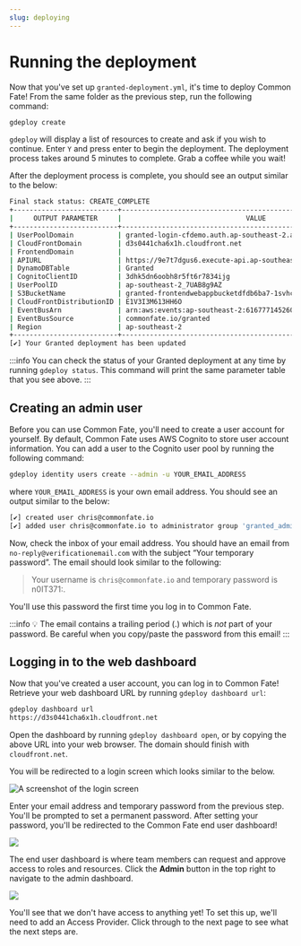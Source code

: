 ```yaml
---
slug: deploying
---
```


# Running the deployment

Now that you've set up `granted-deployment.yml`, it's time to deploy Common Fate! From the same folder as the previous step, run the following command:

```bash
gdeploy create
```

`gdeploy` will display a list of resources to create and ask if you wish to continue. Enter `Y` and press enter to begin the deployment. The deployment process takes around 5 minutes to complete. Grab a coffee while you wait!

After the deployment process is complete, you should see an output similar to the below:

```bash
Final stack status: CREATE_COMPLETE
+--------------------------+-------------------------------------------------------------------+
|     OUTPUT PARAMETER     |                               VALUE                               |
+--------------------------+-------------------------------------------------------------------+
| UserPoolDomain           | granted-login-cfdemo.auth.ap-southeast-2.amazoncognito.com        |
| CloudFrontDomain         | d3s0441cha6x1h.cloudfront.net                                     |
| FrontendDomain           |                                                                   |
| APIURL                   | https://9e7t7dgus6.execute-api.ap-southeast-2.amazonaws.com/prod/ |
| DynamoDBTable            | Granted                                                           |
| CognitoClientID          | 3dhk5dn6oobh8r5ft6r7834ijg                                        |
| UserPoolID               | ap-southeast-2_7UAB8g9AZ                                          |
| S3BucketName             | granted-frontendwebappbucketdfdb6ba7-1svhcuc0zft5l                |
| CloudFrontDistributionID | E1V3I3M613HH6O                                                    |
| EventBusArn              | arn:aws:events:ap-southeast-2:616777145260:event-bus/Granted      |
| EventBusSource           | commonfate.io/granted                                             |
| Region                   | ap-southeast-2                                                    |
+--------------------------+-------------------------------------------------------------------+
[✔] Your Granted deployment has been updated
```

:::info
You can check the status of your Granted deployment at any time by running `gdeploy status`. This command will print the same parameter table that you see above.
:::

## Creating an admin user

Before you can use Common Fate, you'll need to create a user account for yourself. By default, Common Fate uses AWS Cognito to store user account information. You can add a user to the Cognito user pool by running the following command:

```bash
gdeploy identity users create --admin -u YOUR_EMAIL_ADDRESS
```

where `YOUR_EMAIL_ADDRESS` is your own email address. You should see an output similar to the below:

```bash
[✔] created user chris@commonfate.io
[✔] added user chris@commonfate.io to administrator group 'granted_administrators'
```

Now, check the inbox of your email address. You should have an email from `no-reply@verificationemail.com` with the subject “Your temporary password”. The email should look similar to the following:

> Your username is `chris@commonfate.io` and temporary password is n0IT371:.

You'll use this password the first time you log in to Common Fate.

:::info
💡 The email contains a trailing period (.) which is _not_ part of your password. Be careful when you copy/paste the password from this email!
:::

## Logging in to the web dashboard

Now that you've created a user account, you can log in to Common Fate! Retrieve your web dashboard URL by running `gdeploy dashboard url`:

```bash
gdeploy dashboard url
https://d3s0441cha6x1h.cloudfront.net
```

Open the dashboard by running `gdeploy dashboard open`, or by copying the above URL into your web browser. The domain should finish with `cloudfront.net`.

You will be redirected to a login screen which looks similar to the below.

![A screenshot of the login screen](/img/approvals-getting-started/01-login.png)

Enter your email address and temporary password from the previous step. You'll be prompted to set a permanent password. After setting your password, you'll be redirected to the Common Fate end user dashboard!

![](/img/approvals-getting-started/02-home.png)

The end user dashboard is where team members can request and approve access to roles and resources. Click the **Admin** button in the top right to navigate to the admin dashboard.

![](/img/approvals-getting-started/03-admin.png)

You'll see that we don't have access to anything yet! To set this up, we'll need to add an Access Provider. Click through to the next page to see what the next steps are.
